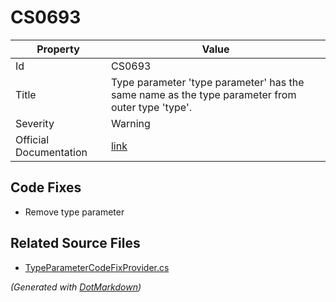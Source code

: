 # CS0693

| Property               | Value                                                                                            |
| ---------------------- | ------------------------------------------------------------------------------------------------ |
| Id                     | CS0693                                                                                           |
| Title                  | Type parameter 'type parameter' has the same name as the type parameter from outer type 'type'\. |
| Severity               | Warning                                                                                          |
| Official Documentation | [link](http://docs.microsoft.com/en-us/dotnet/csharp/misc/cs0693)                                |

## Code Fixes

* Remove type parameter

## Related Source Files

* [TypeParameterCodeFixProvider.cs](../../src/CodeFixes/CSharp/CodeFixes/TypeParameterCodeFixProvider.cs)

*\(Generated with [DotMarkdown](http://github.com/JosefPihrt/DotMarkdown)\)*